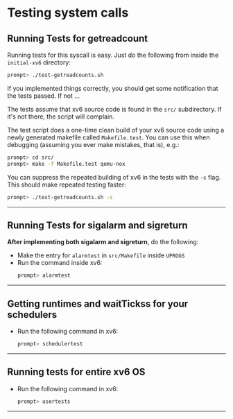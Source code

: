 # Testing system calls

## Running Tests for getreadcount

Running tests for this syscall is easy. Just do the following from
inside the `initial-xv6` directory:

```sh
prompt> ./test-getreadcounts.sh
```

If you implemented things correctly, you should get some notification
that the tests passed. If not ...

The tests assume that xv6 source code is found in the `src/` subdirectory.
If it's not there, the script will complain.

The test script does a one-time clean build of your xv6 source code
using a newly generated makefile called `Makefile.test`. You can use
this when debugging (assuming you ever make mistakes, that is), e.g.:

```sh
prompt> cd src/
prompt> make -f Makefile.test qemu-nox
```

You can suppress the repeated building of xv6 in the tests with the
`-s` flag. This should make repeated testing faster:

```sh
prompt> ./test-getreadcounts.sh -s
```

---

## Running Tests for sigalarm and sigreturn

**After implementing both sigalarm and sigreturn**, do the following:
- Make the entry for `alarmtest` in `src/Makefile` inside `UPROGS`
- Run the command inside xv6:
    ```sh
    prompt> alarmtest
    ```

---

## Getting runtimes and waitTickss for your schedulers
- Run the following command in xv6:
    ```sh
    prompt> schedulertest
    ```  
---

## Running tests for entire xv6 OS
- Run the following command in xv6:
    ```sh
    prompt> usertests
    ```

---